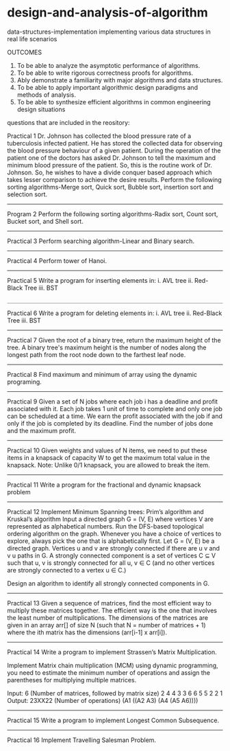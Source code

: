 # design-and-analysis-of-algorithm

data-structures-implementation
implementing various data structures in real life scenarios

OUTCOMES

1. To be able to analyze the asymptotic performance of algorithms.
2. To be able to write rigorous correctness proofs for algorithms.
3. Ably demonstrate a familiarity with major algorithms and data 
structures.
4. To be able to apply important algorithmic design paradigms and 
methods of analysis.
5. To be able to synthesize efficient algorithms in common 
engineering design situations


questions that are included in the reository:

Practical 1 
Dr. Johnson has collected the blood pressure rate of a tuberculosis infected 
patient. He has stored the collected data for observing the blood pressure 
behaviour of a given patient. During the operation of the patient one of the 
doctors has asked Dr. Johnson to tell the maximum and minimum blood 
pressure of the patient.
So, this is the routine work of Dr. Johnson. So, he wishes to have a divide 
conquer based approach which takes lesser comparison to achieve the 
desire results.
Perform the following sorting algorithms-Merge sort, Quick sort, Bubble 
sort, insertion sort and selection sort.

___________________________________________________________________________________________

Program 2 
Perform the following sorting algorithms-Radix sort, Count sort, Bucket 
sort, and Shell sort.

___________________________________________________________________________________________

Practical 3 
Perform searching algorithm-Linear and Binary search.

___________________________________________________________________________________________

Practical 4 
Perform tower of Hanoi.

___________________________________________________________________________________________

Practical 5 
 Write a program for inserting elements in:
    i. AVL tree
    ii. Red-Black Tree
    iii. BST
    
    ___________________________________________________________________________________________
    
Practical 6 
Write a program for deleting elements in:
  i. AVL tree
  ii. Red-Black Tree
  iii. BST
  
  
  ___________________________________________________________________________________________
  
  
Practical 7 
Given the root of a binary tree, return the maximum height of the tree.
A binary tree's maximum height is the number of nodes along the longest 
path from the root node down to the farthest leaf node.

___________________________________________________________________________________________


Practical 8 
Find maximum and minimum of array using the dynamic programing.

___________________________________________________________________________________________

Practical 9 
Given a set of N jobs where each job i has a deadline and profit associated 
with it.
Each job takes 1 unit of time to complete and only one job can be 
scheduled at a time. We earn the profit associated with the job if and only 
if the job is completed by its deadline.
Find the number of jobs done and the maximum profit.

___________________________________________________________________________________________

Practical 10
Given weights and values of N items, we need to put these items in a 
knapsack of capacity W to get the maximum total value in the knapsack.
Note: Unlike 0/1 knapsack, you are allowed to break the item.

___________________________________________________________________________________________

Practical 11
Write a program for the fractional and dynamic knapsack problem

___________________________________________________________________________________________

Practical 12
Implement Minimum Spanning trees: Prim’s algorithm and Kruskal’s 
algorithm
  Input a directed graph G = (V, E) where vertices V are represented as 
  alphabetical numbers. 
  Run the DFS-based topological ordering algorithm 
  on the graph. 
  Whenever you have a choice of vertices to explore, always 
  pick the one that is alphabetically first.
  Let G = (V, E) be a directed graph. Vertices u and v are strongly connected 
  if there are u v and v u paths in G. A strongly connected component is a set 
  of vertices C ⊆ V such that u, v is strongly connected for all u, v ∈ C (and 
  no other vertices are strongly connected to a vertex u ∈ C.) 
  
  Design an 
  algorithm to identify all strongly connected components in G.

___________________________________________________________________________________________

Practical 13
Given a sequence of matrices, find the most efficient way to multiply these 
matrices together. The efficient way is the one that involves the least 
number of multiplications.
The dimensions of the matrices are given in an array arr[] of size N (such 
that N = number of matrices + 1) where the ith matrix has the dimensions 
(arr[i-1] x arr[i]).

___________________________________________________________________________________________

Practical 14
Write a program to implement Strassen’s Matrix Multiplication.


Implement Matrix chain multiplication (MCM) using dynamic 
programming, you need to estimate the minimum number of operations 
and assign the parentheses for multiplying multiple matrices.

Input:
  6 (Number of matrices, followed by matrix size)
  2 4
  4 3
  3 6
  6 5
  5 2
  2 1
Output:
  23XX22 (Number of operations)
  (A1 ((A2 A3) (A4 (A5 A6))))
  
  ___________________________________________________________________________________________
  
Practical 15
Write a program to implement Longest Common Subsequence. 

___________________________________________________________________________________________

Practical 16
Implement Travelling Salesman Problem.
